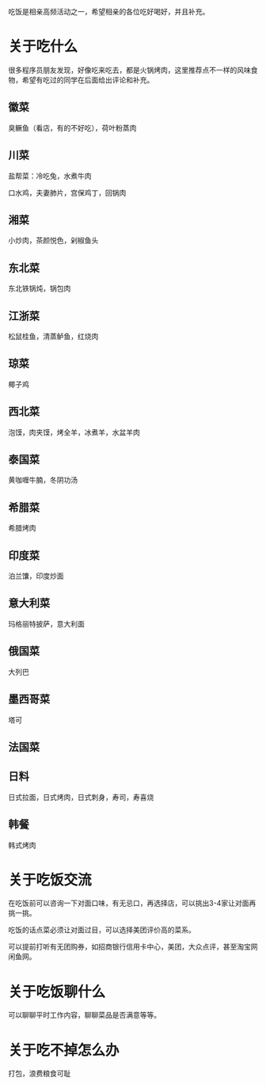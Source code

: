 吃饭是相亲高频活动之一，希望相亲的各位吃好喝好，并且补充。

# 关于吃什么
很多程序员朋友发现，好像吃来吃去，都是火锅烤肉，这里推荐点不一样的风味食物，希望有吃过的同学在后面给出评论和补充。

## 徽菜
臭鳜鱼（看店，有的不好吃），荷叶粉蒸肉

## 川菜
盐帮菜：冷吃兔，水煮牛肉

口水鸡，夫妻肺片，宫保鸡丁，回锅肉

## 湘菜
小炒肉，茶颜悦色，剁椒鱼头

## 东北菜
东北铁锅炖，锅包肉

## 江浙菜
松鼠桂鱼，清蒸鲈鱼，红烧肉
## 琼菜
椰子鸡

## 西北菜
泡馍，肉夹馍，烤全羊，冰煮羊，水盆羊肉

## 泰国菜
黄咖喱牛腩，冬阴功汤

## 希腊菜
希腊烤肉

## 印度菜
泊兰馕，印度炒面

## 意大利菜
玛格丽特披萨，意大利面

## 俄国菜
大列巴

## 墨西哥菜
塔可

## 法国菜

## 日料
日式拉面，日式烤肉，日式刺身，寿司，寿喜烧

## 韩餐
韩式烤肉

# 关于吃饭交流
在吃饭前可以咨询一下对面口味，有无忌口，再选择店，可以挑出3-4家让对面再挑一挑。

吃饭的话点菜必须让对面过目，可以选择美团评价高的菜系。

可以提前打听有无团购券，如招商银行信用卡中心，美团，大众点评，甚至淘宝网闲鱼网。


# 关于吃饭聊什么
可以聊聊平时工作内容，聊聊菜品是否满意等等。

# 关于吃不掉怎么办
打包，浪费粮食可耻
